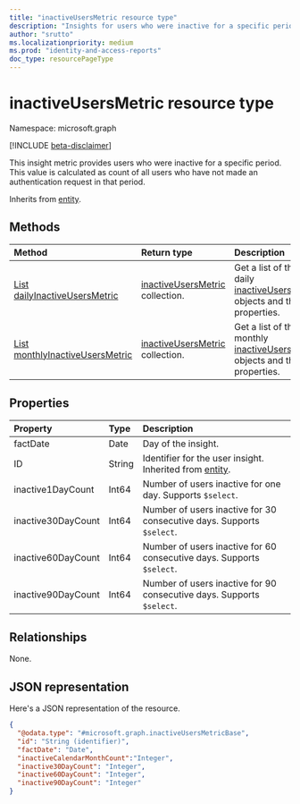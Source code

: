 ```yaml
---
title: "inactiveUsersMetric resource type"
description: "Insights for users who were inactive for a specific period. This value is calculated as count of all users who have not made an authentication request in that period."
author: "srutto"
ms.localizationpriority: medium
ms.prod: "identity-and-access-reports"
doc_type: resourcePageType
---
```


# inactiveUsersMetric resource type

Namespace: microsoft.graph

[!INCLUDE [beta-disclaimer](../../includes/beta-disclaimer.md)]

This insight metric provides users who were inactive for a specific period. This value is calculated as count of all users who have not made an authentication request in that period.


Inherits from [entity](../resources/entity.md).

## Methods
|Method|Return type|Description|
|:---|:---|:---|
|[List dailyInactiveUsersMetric](../api/dailyinactiveusersmetricbase-list.md)|[inactiveUsersMetric](../resources/inactiveusersmetricbase.md) collection.|Get a list of the daily [inactiveUsersMetric](../resources/inactiveusersmetricbase.md) objects and their properties.|
|[List monthlyInactiveUsersMetric](../api/monthlyinactiveusersmetricbase-list.md)|[inactiveUsersMetric](../resources/inactiveusersmetricbase.md) collection.|Get a list of the monthly [inactiveUsersMetric](../resources/inactiveusersmetricbase.md) objects and their properties.|


## Properties
|Property|Type|Description|
|:---|:---|:---|
|factDate|Date|Day of the insight.|
|ID|String|Identifier for the user insight. Inherited from [entity](../resources/entity.md).|
|inactive1DayCount|Int64|Number of users inactive for one day. Supports `$select`.|
|inactive30DayCount|Int64|Number of users inactive for 30 consecutive days. Supports `$select`.|
|inactive60DayCount|Int64|Number of users inactive for 60 consecutive days. Supports `$select`.|
|inactive90DayCount|Int64|Number of users inactive for 90 consecutive days. Supports `$select`.|

## Relationships
None.

## JSON representation
Here's a JSON representation of the resource.
<!-- {
  "blockType": "resource",
  "keyProperty": "id",
  "@odata.type": "microsoft.graph.inactiveUsersMetricBase",
  "baseType": "microsoft.graph.entity",
  "openType": false
}
-->
``` json
{
  "@odata.type": "#microsoft.graph.inactiveUsersMetricBase",
  "id": "String (identifier)",
  "factDate": "Date",
  "inactiveCalendarMonthCount":"Integer",
  "inactive30DayCount": "Integer",
  "inactive60DayCount": "Integer",
  "inactive90DayCount": "Integer"
}
```


